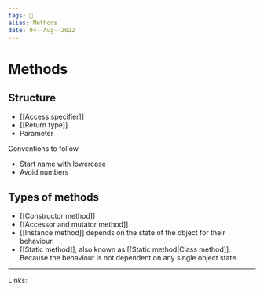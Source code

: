 ```yaml
---
tags: 🌱
alias: Methods
date: 04--Aug--2022
---
```


# Methods

## Structure
- [[Access specifier]]
- [[Return type]]
- Parameter

Conventions to follow
- Start name with lowercase
- Avoid numbers

## Types of methods
- [[Constructor method]]
- [[Accessor and mutator method]]
- [[Instance method]] depends on the state of the object for their behaviour.
- [[Static method]], also known as [[Static method|Class method]]. Because the behaviour is not dependent on any single object state.

---
Links: 